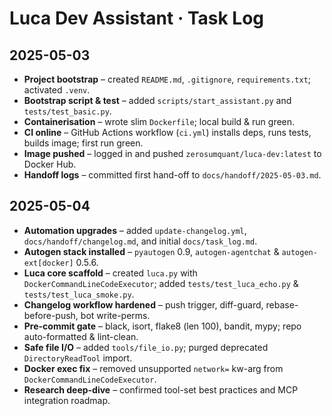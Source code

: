 # Luca Dev Assistant · Task Log

## 2025-05-03
- **Project bootstrap** – created `README.md`, `.gitignore`, `requirements.txt`; activated `.venv`.
- **Bootstrap script & test** – added `scripts/start_assistant.py` and `tests/test_basic.py`.
- **Containerisation** – wrote slim `Dockerfile`; local build & run green.
- **CI online** – GitHub Actions workflow (`ci.yml`) installs deps, runs tests, builds image; first run green.
- **Image pushed** – logged in and pushed `zerosumquant/luca-dev:latest` to Docker Hub.
- **Handoff logs** – committed first hand-off to `docs/handoff/2025-05-03.md`.

## 2025-05-04
- **Automation upgrades** – added `update-changelog.yml`, `docs/handoff/changelog.md`, and initial `docs/task_log.md`.
- **Autogen stack installed** – `pyautogen` 0.9, `autogen-agentchat` & `autogen-ext[docker]` 0.5.6.
- **Luca core scaffold** – created `luca.py` with `DockerCommandLineCodeExecutor`; added `tests/test_luca_echo.py` & `tests/test_luca_smoke.py`.
- **Changelog workflow hardened** – push trigger, diff-guard, rebase-before-push, bot write-perms.
- **Pre-commit gate** – black, isort, flake8 (len 100), bandit, mypy; repo auto-formatted & lint-clean.
- **Safe file I/O** – added `tools/file_io.py`; purged deprecated `DirectoryReadTool` import.
- **Docker exec fix** – removed unsupported `network=` kw-arg from `DockerCommandLineCodeExecutor`.
- **Research deep-dive** – confirmed tool-set best practices and MCP integration roadmap.
